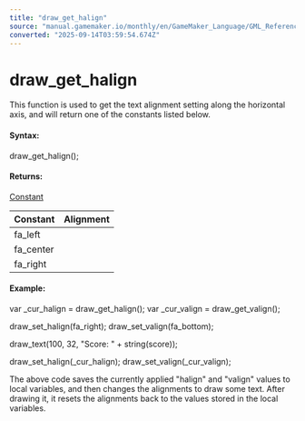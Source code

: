 ```yaml
---
title: "draw_get_halign"
source: "manual.gamemaker.io/monthly/en/GameMaker_Language/GML_Reference/Drawing/Text/draw_get_halign.htm"
converted: "2025-09-14T03:59:54.674Z"
---
```


# draw\_get\_halign

This function is used to get the text alignment setting along the horizontal axis, and will return one of the constants listed below.

#### Syntax:

draw\_get\_halign();

#### Returns:

[Constant](../../../GML_Overview/Variables/Constants.md)

| Constant | Alignment |
| --- | --- |
| fa_left |  |
| fa_center |  |
| fa_right |  |



#### Example:

var \_cur\_halign = draw\_get\_halign();
var \_cur\_valign = draw\_get\_valign();

draw\_set\_halign(fa\_right);
draw\_set\_valign(fa\_bottom);

draw\_text(100, 32, "Score: " + string(score));

draw\_set\_halign(\_cur\_halign);
draw\_set\_valign(\_cur\_valign);

The above code saves the currently applied "halign" and "valign" values to local variables, and then changes the alignments to draw some text. After drawing it, it resets the alignments back to the values stored in the local variables.